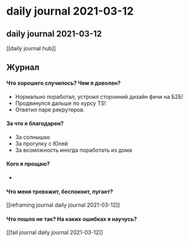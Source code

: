 # daily journal 2021-03-12

## daily journal 2021-03-12
[[daily journal hub]]


## Журнал
#### Что хорошего случилось? Чем я доволен?
- Нормально поработал, устроил сторонний дизайн фичи на Б2Б!
- Продвинулся дальше по курсу TS!
- Ответил паре рекрутеров.

#### За что я благодарен?
- За солнышко
- За прогулку с Юлей
- За возможность иногда поработать из дома

#### Кого я прощаю?
- 

#### Что меня тревожит, беспокоит, пугает?
[[reframing journal daily journal 2021-03-12]]

#### Что пошло не так? На каких ошибках я научусь?
[[fail journal daily journal 2021-03-12]]

